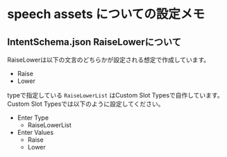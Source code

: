 # speech assets についての設定メモ

## IntentSchema.json RaiseLowerについて

RaiseLowerは以下の文言のどちらかが設定される想定で作成しています。

- Raise
- Lower

typeで指定している `RaiseLowerList` はCustom Slot Typesで自作しています。    
Custom Slot Typesでは以下のように設定してください。

- Enter Type
  - RaiseLowerList
- Enter Values
  - Raise
  - Lower

